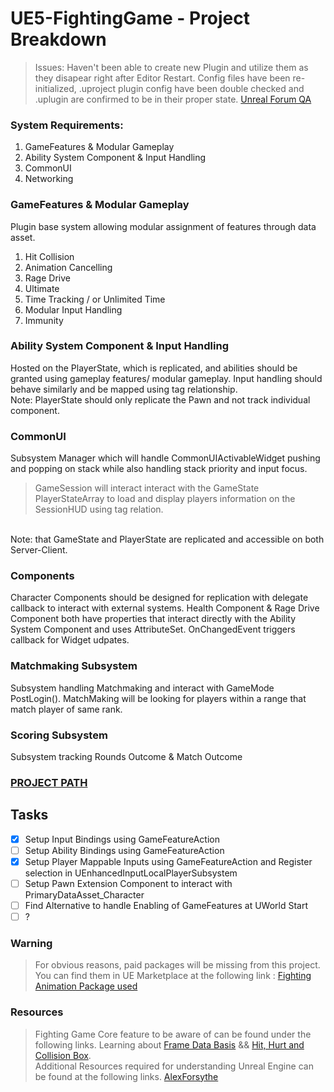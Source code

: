 # UE5-FightingGame - Project Breakdown
> Issues: Haven't been able to create new Plugin and utilize them as they disapear right after Editor Restart. Config files have been re-initialized, .uproject plugin config have been double checked and .uplugin are confirmed to be in their proper state. [Unreal Forum QA](https://forums.unrealengine.com/t/how-to-make-plugin-folder-available-under-game-content/636820)

### System Requirements:
1. GameFeatures & Modular Gameplay
2. Ability System Component & Input Handling
3. CommonUI
4. Networking

### GameFeatures & Modular Gameplay
Plugin base system allowing modular assignment of features through data asset.
1. Hit Collision
2. Animation Cancelling
3. Rage Drive
4. Ultimate
5. Time Tracking / or Unlimited Time
6. Modular Input Handling
7. Immunity

### Ability System Component & Input Handling
Hosted on the PlayerState, which is replicated, and abilities should be granted using gameplay features/ modular gameplay. Input handling should behave similarly and be mapped using tag relationship.
</br>
Note: PlayerState should only replicate the Pawn and not track individual component.

### CommonUI
Subsystem Manager which will handle CommonUIActivableWidget pushing and popping on stack while also handling stack priority and input focus.
> GameSession will interact interact with the GameState PlayerStateArray to load and display players information on the SessionHUD using tag relation.
</br>
Note: that GameState and PlayerState are replicated and accessible on both Server-Client. 

### Components
Character Components should be designed for replication with delegate callback to interact with external systems. Health Component & Rage Drive Component both have properties that interact directly with the Ability System Component and uses AttributeSet. OnChangedEvent triggers callback for Widget udpates.

### Matchmaking Subsystem
Subsystem handling Matchmaking and interact with GameMode PostLogin(). MatchMaking will be looking for players within a range that match player of same rank.

### Scoring Subsystem
Subsystem tracking Rounds Outcome & Match Outcome

### [PROJECT PATH](https://github.com/guyllaumedemers/UE5-FightingGame/tree/master/Source/FightingGame)

## Tasks
- [x] Setup Input Bindings using GameFeatureAction
- [ ] Setup Ability Bindings using GameFeatureAction
- [x] Setup Player Mappable Inputs using GameFeatureAction and Register selection in UEnhancedInputLocalPlayerSubsystem
- [ ] Setup Pawn Extension Component to interact with PrimaryDataAsset_Character 
- [ ] Find Alternative to handle Enabling of GameFeatures at UWorld Start
- [ ] ?

### Warning

> For obvious reasons, paid packages will be missing from this project. You can find them in UE Marketplace at the following link : [Fighting Animation Package used](https://www.unrealengine.com/marketplace/en-US/product/fight-animations-set)

### Resources

> Fighting Game Core feature to be aware of can be found under the following links. Learning about [Frame Data Basis](https://www.youtube.com/watch?v=sbyUM5aWKpk&list=WL&index=3&ab_channel=SeaLeafDojo) && [Hit, Hurt and Collision Box](https://www.youtube.com/watch?v=m5yRLhAx4Ro&list=WL&index=1&t=202s&ab_channel=SeaLeafDojo).</br>
> Additional Resources required for understanding Unreal Engine can be found at the following links. [AlexForsythe](https://www.youtube.com/watch?v=IaU2Hue-ApI&ab_channel=AlexForsythe)
